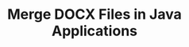 ---
############################# Static ############################
layout: "autogen"
draft: false
path: "merger/java/docx/"
otherformats: PDF BMP CSV DOC DOCM DOT DOTM DOTX EPUB Excel HTML Image MHT MHTML ODP ODS ODT OTP OTT PNG POTM POTX PPS PPSM PPSX PPT PPTM PPTX PS RTF TEX TIF TIFF TSV TXT VDX Visio VSDM VSDX VSSX VSSM VSTM VSTX VSX VTX Web Word Worksheet XLAM XLS XLSB XLSM XLSX XLT XLTM XLTX XPS

############################# Head ############################
head_title: "Merge DOCX Files via Java & J2SE Documents Merger API"
head_description: "Merge multiple DOCX files into a single file using Java documents merger API with all data, style and formatting as the source documents."

############################# Header ############################
title: "Merge DOCX Files in Java Applications"
description: "Merge multiple DOCX files into a single file using Java documents merger API. Merge selected pages or page ranges from various source documents into a single resultant document with all data, style and formatting as the source documents."

############################# SubMenu ############################
submenu:
    enable: true

############################# About ############################
about:
    enable: true
    title: "GroupDocs.Merger for Java API"
    content: |
        GroupDocs.Merger for Java library offers a simple solution to safely merge & split between a wide range of document formats including PDF, Microsoft Office (Word, Excel, PowerPoint, OneNote), OpenDocument, HTML, images and many others within .NET applications. By adding just a few lines of the code, perform several document operations such as move, remove, rotate, swap, extract or change the orientation of pages within the documents. The documents merging API also supports previewing document pages as an image to analyse the document structure, formatting and content on the page.
        
        GroupDocs.Merger APIs are well supported on all major operating systems and Java versions including J2SE 7.0 (1.7), J2SE 8.0 (1.8) and Java 10.

############################# Steps ############################
steps:
    enable: true
    title_left: "Merge Two or More DOCX Files in Java"
    content_left: |
        [GroupDocs.Merger](https://products.groupdocs.com/merger/java/) makes it easy for Java developers to merge multiple DOCX files by implementing a few easy steps.

        *   Create an instance of **Merger** class and load DOCX file.
        *   Call **Join** method of **Merger** class instance and load another DOCX file.
        *   Call **Save** method of **Merger** class instance to save the merged document.
        
    title_right: "System Requirements"
    content_right: |
        Before executing the code example below, please make sure that you have the following prerequisites installed on your system.

        *   Operating Systems: Microsoft Windows, Linux, MacOS
        *   Development Environments: NetBeans, IntelliJ IDEA, Eclipse
        *   Frameworks: Java 7 (1.7) and above
        *   Download the latest version of GroupDocs.Merger for Java from [Maven](https://repository.groupdocs.com/webapp/#/artifacts/browse/tree/General/repo/com/groupdocs/groupdocs-merger)
        
    code: |
        ```java
        // Merge DOCX files using GroupDocs.Merger for Java API
        // Instantiate Merger with input DOCX document
        Merger merger = new Merger("input_1.docx"))
          {
            // Call Join method of Merger class instance and pass second source document path
            merger.Join("input_2.docx");
            
            // Call Save method of Merger class instance to save merged document
            merger.Save("merged-file.docx");
          }
        ```
        

demos:
    enable: true
        

about_formats:
    enable: true


more_formats:
    enable: true


back_to_top:
    enable: true
---